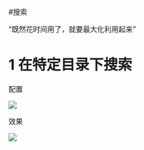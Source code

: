 #搜索


“既然花时间用了，就要最大化利用起来”

# 1 在特定目录下搜索

配置

![](https://cdn.nlark.com/yuque/0/2022/png/2811836/1649765937069-f261648e-52a7-4a3a-8536-b858a40d2793.png)

效果

![](https://cdn.nlark.com/yuque/0/2022/png/2811836/1649765952036-ba746d07-f882-4ad7-88bc-6e93284e56df.png)